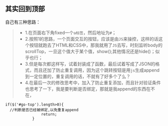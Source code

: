## 其实回到顶部

自己有三种思路：
> + 1.在页面右下角fixed一个`a标签`，然后地址为`#`；
> + 2.按照1的思路，一个页面交互的按钮，应该是由`JS`来操控，这样的话这个按钮就跑去了HTML和CSS中，那我就用了`JS`去写，时刻监听body的scrollTop，一旦这个值大于某个值，show();其他情况还是hide()；似乎也行；
> + 3.但是每次都这样写，试着封装成了函数，最后试着写成了JSON的格式，而且还加了防止重复调用，因为这个跳转按钮是用`js`生成append到一定位置的，重复调用的话，不就有了好多个了么？
> + 4.在最后一次的修改思考中，加入了防止重复添加，而且针对验证条件也思考了一下，我是要判断是否绑定，那就是我append的东西在不在，
```
if($('#go-top').length>0){
  //判断是否已经被绑定,以免重复append
                return;
            }
```
